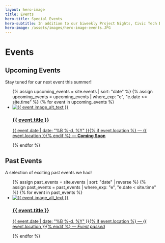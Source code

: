 ```yaml
---
layout: hero-image
title: Events
hero-title: Special Events
hero-subtitle: In addition to our biweekly Project Nights, Civic Tech DC hosts occasional events, roughly once a quarter, where we partner with local organizations to raise awareness about civic tech and foster community collaboration.
hero-image: /assets/images/hero-image-events.JPG
---
```


<h1 class="margin-bottom-1">Events</h1>

<h2>Upcoming Events</h2>
<p>Stay tuned for our next event this summer!</p>
<ul class="usa-card-group">
  {% assign upcoming_events = site.events | sort: "date" %}
  {% assign upcoming_events = upcoming_events | where_exp: "e", "e.date >= site.time" %}
  {% for event in upcoming_events %}
  <!-- <p>Event Debug: {{ event.title }} → {{ event.url }}</p> -->
    <li class="usa-card">
      <a class="usa-card__container usa-card__container--clickable" href="{{ event.url | relative_url }}">
        <div class="usa-card__media">
          <img class="usa-card__img" src="{{ site.baseurl }}/assets/images/event_thumbnails/{{ event.image }}" alt="{{ event.image_alt_text }}" />
        </div>
        <div class="usa-card__body">
          <h3 class="usa-card__heading">{{ event.title }}</h3>
          <p>
            {{ event.date | date: "%B %-d, %Y" }}{% if event.location %} — {{ event.location }}{% endif %} — <strong>Coming Soon</strong>
          </p>
        </div>
      </a>
    </li>
  {% endfor %}
</ul>

<h2>Past Events</h2>
<p>A selection of exciting past events we had!</p>
<ul class="usa-card-group">
  {% assign past_events = site.events | sort: "date" | reverse %}
  {% assign past_events = past_events | where_exp: "e", "e.date < site.time" %}
  {% for event in past_events %}
    <li class="usa-card">
      <a class="usa-card__container usa-card__container--clickable" href="{{ event.url | relative_url }}">
        <div class="usa-card__media">
          <img class="usa-card__img" src="{{ site.baseurl }}/assets/images/event_thumbnails/{{ event.image }}" alt="{{ event.image_alt_text }}" />
        </div>
        <div class="usa-card__body">
          <h3 class="usa-card__heading">{{ event.title }}</h3>
          <p>
            {{ event.date | date: "%B %-d, %Y" }}{% if event.location %} — {{ event.location }}{% endif %} — <em>Event passed</em>
          </p>
        </div>
      </a>
    </li>
  {% endfor %}
</ul>
